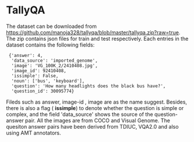 # TallyQA

The dataset can be downloaded from  https://github.com/manoja328/tallyqa/blob/master/tallyqa.zip?raw=true. The zip contains json files for train and test respectively. Each entries in the dataset contains the following fields:
```
 {'answer': 4,
  'data_source': 'imported_genome',
  'image': 'VG_100K_2/2410408.jpg',
  'image_id': 92410408,
  'issimple': False,
  'noun': ['bus', 'keyboard'],
  'question': 'How many headlights does the black bus have?',
  'question_id': 30095774}
```

Fileds such as answer, image-id , image are as the name suggest. Besides, there is also  a flag ( **issimple**) to denote 
whether the question is simple or complex, and  the field 'data_source' shows the source of the question-answer pair. All the images are from COCO and Visual Genome. The quesiton answer pairs have been derived from TDIUC, VQA2.0 and also using AMT annotators.
